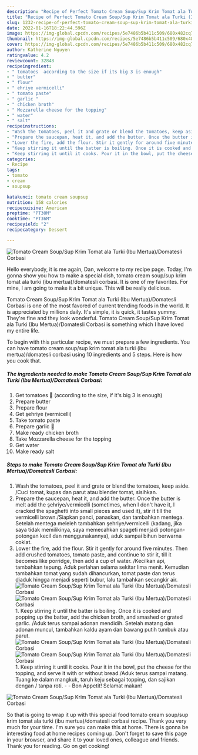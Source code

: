 ```yaml
---
description: "Recipe of Perfect Tomato Cream Soup/Sup Krim Tomat ala Turki (Ibu Mertua)/Domatesli Corbasi"
title: "Recipe of Perfect Tomato Cream Soup/Sup Krim Tomat ala Turki (Ibu Mertua)/Domatesli Corbasi"
slug: 1232-recipe-of-perfect-tomato-cream-soup-sup-krim-tomat-ala-turki-ibu-mertua-domatesli-corbasi
date: 2022-01-16T18:22:44.596Z
image: https://img-global.cpcdn.com/recipes/5e7486b5b411c509/680x482cq70/tomato-cream-soupsup-krim-tomat-ala-turki-ibu-mertuadomatesli-corbasi-recipe-main-photo.jpg
thumbnail: https://img-global.cpcdn.com/recipes/5e7486b5b411c509/680x482cq70/tomato-cream-soupsup-krim-tomat-ala-turki-ibu-mertuadomatesli-corbasi-recipe-main-photo.jpg
cover: https://img-global.cpcdn.com/recipes/5e7486b5b411c509/680x482cq70/tomato-cream-soupsup-krim-tomat-ala-turki-ibu-mertuadomatesli-corbasi-recipe-main-photo.jpg
author: Katherine Nguyen
ratingvalue: 4.2
reviewcount: 32848
recipeingredient:
- " tomatoes  according to the size if its big 3 is enough"
- " butter"
- " flour"
- " ehriye vermicelli"
- " tomato paste"
- " garlic "
- " chicken broth"
- " Mozzarella cheese for the topping"
- " water"
- " salt"
recipeinstructions:
- "Wash the tomatoes, peel it and grate or blend the tomatoes, keep aside. /Cuci tomat, kupas dan parut atau blender tomat, sisihkan."
- "Prepare the saucepan, heat it, and add the butter. Once the butter is melt add the şehriye/vermicelli (sometimes, when I don&#39;t have it, I cracked the spaghetti into small pieces and used it), stir it till the vermicelli brown./Siapkan panci, panaskan, dan tambahkan mentega. Setelah mentega meleleh tambahkan şehriye/vermicelli (kadang, jika saya tidak memilikinya, saya memecahkan spageti menjadi potongan-potongan kecil dan menggunakannya), aduk sampai bihun berwarna coklat."
- "Lower the fire, add the flour. Stir it gently for around five minutes. Then add crushed tomatoes, tomato paste, and continue to stir it, till it becomes like porridge, then add a cup of water. /Kecilkan api, tambahkan tepung. Aduk perlahan selama sekitar lima menit. Kemudian tambahkan tomat yang sudah dihancurkan, tomat paste dan terus diaduk hingga menjadi seperti bubur, lalu tambahkan secangkir air."
- "Keep stirring it until the batter is boiling. Once it is cooked and popping up the batter, add the chicken broth, and smashed or grated garlic. /Aduk terus sampai adonan mendidih. Setelah matang dan adonan muncul, tambahkan kaldu ayam dan bawang putih tumbuk atau parut."
- "Keep stirring it until it cooks. Pour it in the bowl, put the cheese for the topping, and serve it with or without bread./Aduk terus sampai matang. Tuang ke dalam mangkuk, taruh keju sebagai topping, dan sajikan dengan / tanpa roti.  Bon Appetit! Selamat makan!"
categories:
- Recipe
tags:
- tomato
- cream
- soupsup

katakunci: tomato cream soupsup 
nutrition: 158 calories
recipecuisine: American
preptime: "PT30M"
cooktime: "PT36M"
recipeyield: "2"
recipecategory: Dessert

---
```



![Tomato Cream Soup/Sup Krim Tomat ala Turki (Ibu Mertua)/Domatesli Corbasi](https://img-global.cpcdn.com/recipes/5e7486b5b411c509/680x482cq70/tomato-cream-soupsup-krim-tomat-ala-turki-ibu-mertuadomatesli-corbasi-recipe-main-photo.jpg)

Hello everybody, it is me again, Dan, welcome to my recipe page. Today, I'm gonna show you how to make a special dish, tomato cream soup/sup krim tomat ala turki (ibu mertua)/domatesli corbasi. It is one of my favorites. For mine, I am going to make it a bit unique. This will be really delicious.

Tomato Cream Soup/Sup Krim Tomat ala Turki (Ibu Mertua)/Domatesli Corbasi is one of the most favored of current trending foods in the world. It is appreciated by millions daily. It's simple, it is quick, it tastes yummy. They're fine and they look wonderful. Tomato Cream Soup/Sup Krim Tomat ala Turki (Ibu Mertua)/Domatesli Corbasi is something which I have loved my entire life.




To begin with this particular recipe, we must prepare a few ingredients. You can have tomato cream soup/sup krim tomat ala turki (ibu mertua)/domatesli corbasi using 10 ingredients and 5 steps. Here is how you cook that.

<!--inarticleads1-->

##### The ingredients needed to make Tomato Cream Soup/Sup Krim Tomat ala Turki (Ibu Mertua)/Domatesli Corbasi:

1. Get  tomatoes 🍅 (according to the size, if it&#39;s big 3 is enough)
1. Prepare  butter
1. Prepare  flour
1. Get  şehriye (vermicelli)
1. Take  tomato paste
1. Prepare  garlic 🧄
1. Make ready  chicken broth
1. Take  Mozzarella cheese for the topping
1. Get  water
1. Make ready  salt




<!--inarticleads2-->

##### Steps to make Tomato Cream Soup/Sup Krim Tomat ala Turki (Ibu Mertua)/Domatesli Corbasi:

1. Wash the tomatoes, peel it and grate or blend the tomatoes, keep aside. /Cuci tomat, kupas dan parut atau blender tomat, sisihkan.
1. Prepare the saucepan, heat it, and add the butter. Once the butter is melt add the şehriye/vermicelli (sometimes, when I don&#39;t have it, I cracked the spaghetti into small pieces and used it), stir it till the vermicelli brown./Siapkan panci, panaskan, dan tambahkan mentega. Setelah mentega meleleh tambahkan şehriye/vermicelli (kadang, jika saya tidak memilikinya, saya memecahkan spageti menjadi potongan-potongan kecil dan menggunakannya), aduk sampai bihun berwarna coklat.
1. Lower the fire, add the flour. Stir it gently for around five minutes. Then add crushed tomatoes, tomato paste, and continue to stir it, till it becomes like porridge, then add a cup of water. /Kecilkan api, tambahkan tepung. Aduk perlahan selama sekitar lima menit. Kemudian tambahkan tomat yang sudah dihancurkan, tomat paste dan terus diaduk hingga menjadi seperti bubur, lalu tambahkan secangkir air.
<img src="//assets-global.cpcdn.com/assets/icons/button_play-2c75c40dde080a61004c1f40b05d8f140eaff45d7e9e6481dc71c63d2e7c4909.png" alt="Tomato Cream Soup/Sup Krim Tomat ala Turki (Ibu Mertua)/Domatesli Corbasi"><img src="//assets-global.cpcdn.com/assets/icons/button_play-2c75c40dde080a61004c1f40b05d8f140eaff45d7e9e6481dc71c63d2e7c4909.png" alt="Tomato Cream Soup/Sup Krim Tomat ala Turki (Ibu Mertua)/Domatesli Corbasi">1. Keep stirring it until the batter is boiling. Once it is cooked and popping up the batter, add the chicken broth, and smashed or grated garlic. /Aduk terus sampai adonan mendidih. Setelah matang dan adonan muncul, tambahkan kaldu ayam dan bawang putih tumbuk atau parut.
<img src="//assets-global.cpcdn.com/assets/icons/button_play-2c75c40dde080a61004c1f40b05d8f140eaff45d7e9e6481dc71c63d2e7c4909.png" alt="Tomato Cream Soup/Sup Krim Tomat ala Turki (Ibu Mertua)/Domatesli Corbasi"><img src="//assets-global.cpcdn.com/assets/icons/button_play-2c75c40dde080a61004c1f40b05d8f140eaff45d7e9e6481dc71c63d2e7c4909.png" alt="Tomato Cream Soup/Sup Krim Tomat ala Turki (Ibu Mertua)/Domatesli Corbasi">1. Keep stirring it until it cooks. Pour it in the bowl, put the cheese for the topping, and serve it with or without bread./Aduk terus sampai matang. Tuang ke dalam mangkuk, taruh keju sebagai topping, dan sajikan dengan / tanpa roti. -  - Bon Appetit! Selamat makan!
<img src="//assets-global.cpcdn.com/assets/icons/button_play-2c75c40dde080a61004c1f40b05d8f140eaff45d7e9e6481dc71c63d2e7c4909.png" alt="Tomato Cream Soup/Sup Krim Tomat ala Turki (Ibu Mertua)/Domatesli Corbasi">



So that is going to wrap it up with this special food tomato cream soup/sup krim tomat ala turki (ibu mertua)/domatesli corbasi recipe. Thank you very much for your time. I'm sure you can make this at home. There is gonna be interesting food at home recipes coming up. Don't forget to save this page in your browser, and share it to your loved ones, colleague and friends. Thank you for reading. Go on get cooking!
